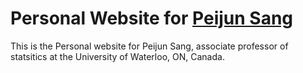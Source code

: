 # Personal Website for [Peijun Sang](https://uwaterloo.ca/statistics-and-actuarial-science/contacts/peijun-sang)

This is the Personal website for Peijun Sang, associate professor of statsitics at the University of Waterloo, ON, Canada.
